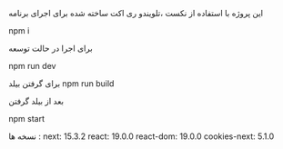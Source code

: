 این پروژه با استفاده از نکست ،تلویندو ری اکت ساخته شده 
برای اجرای برنامه 


npm i 

برای اجرا در حالت توسعه 

npm run dev 

برای گرفتن بیلد 
npm run build 

بعد از بیلد گرفتن  

npm start 




نسخه ها :
next: 15.3.2
react: 19.0.0
react-dom: 19.0.0
cookies-next: 5.1.0